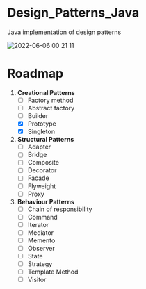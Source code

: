 # Design_Patterns_Java
Java implementation of design patterns

![2022-06-06 00 21 11](https://user-images.githubusercontent.com/98457577/172072983-ddc0c861-8f50-47e5-93ae-3b008bbcb12a.jpg)

# Roadmap

1. **Creational Patterns**
    * [ ] Factory method
    * [ ] Abstract factory
    * [ ] Builder
    * [x] Prototype
    * [x] Singleton
     
2. **Structural Patterns**
   * [ ] Adapter
   * [ ] Bridge
   * [ ] Composite
   * [ ] Decorator
   * [ ] Facade
   * [ ] Flyweight
   * [ ] Proxy
   
3. **Behaviour Patterns**
   * [ ] Chain of responsibility
   * [ ] Command
   * [ ] Iterator
   * [ ] Mediator
   * [ ] Memento
   * [ ] Observer
   * [ ] State
   * [ ] Strategy
   * [ ] Template Method
   * [ ] Visitor
